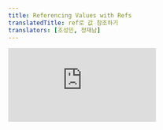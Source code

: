 ```yaml
---
title: Referencing Values with Refs
translatedTitle: ref로 값 참조하기
translators: [조성민, 정재남]
---
```


<iframe 
  style={{aspectRatio: 1.7778, width: '100%'}} 
  src="https://www.youtube.com/embed/playlist?list=PLjQV3hketAJkh6BEl0n4PDS_2fBd0cS9v&index=30"
  title="YouTube video player" 
  frameBorder="0" 
/>

<Intro>

When you want a component to "remember" some information, but you don't want that information to [trigger new renders](/learn/render-and-commit), you can use a *ref*.
<Trans>컴포넌트가 특정 정보를 '기억'하도록 하고 싶지만 해당 정보가 [새 렌더링을 촉발](/learn/render-and-commit)하지 않도록 하려는 경우 *ref*를 사용할 수 있습니다.</Trans>

</Intro>

<YouWillLearn>

- How to add a ref to your component
- How to update a ref's value
- How refs are different from state
- How to use refs safely

<TransBlock>
- 컴포넌트에 ref를 추가하는 방법
- ref 값을 업데이트하는 방법
- state와 ref의 차이점
- ref를 안전하게 사용하는 방법
</TransBlock>

</YouWillLearn>

## Adding a ref to your component<Trans>컴포넌트에 ref 추가하기</Trans> {/*adding-a-ref-to-your-component*/}

You can add a ref to your component by importing the `useRef` Hook from React:
<Trans>React에서 `useRef` 훅을 가져와서 컴포넌트에 ref를 추가할 수 있습니다:</Trans>

```js
import { useRef } from 'react';
```

Inside your component, call the `useRef` Hook and pass the initial value that you want to reference as the only argument. For example, here is a ref to the value `0`:
<Trans>컴포넌트 내부에서 `useRef` 훅을 호출하고 참조할 초기값을 인자로 전달하십시오. 예를 들어, 값 `0`은 ref에 대한 초기값입니다:</Trans>

```js
const ref = useRef(0);
```

`useRef` returns an object like this:
<Trans>`useRef`는 다음과 같은 객체를 반환합니다:</Trans>

```js
{ 
  current: 0 // The value you passed to useRef
}
```

<Illustration src="/images/docs/illustrations/i_ref.png" alt="An arrow with 'current' written on it stuffed into a pocket with 'ref' written on it." />

You can access the current value of that ref through the `ref.current` property. This value is intentionally mutable, meaning you can both read and write to it. It's like a secret pocket of your component that React doesn't track. (This is what makes it an "escape hatch" from React's one-way data flow--more on that below!)
<Trans>`ref.current` 속성을 통해 해당 ref의 현재 값에 액세스할 수 있습니다. 이 값은 의도적으로 변이 가능하므로 읽기와 쓰기가 모두 가능합니다. React가 추적하지 않는 컴포넌트의 비밀 주머니와 같습니다. (이것이 바로 React의 단방향 데이터 흐름에서 "탈출구"가 되는 이유입니다. 아래에서 자세히 설명합니다!)</Trans>

Here, a button will increment `ref.current` on every click:
<Trans>여기서 버튼은 클릭할 때마다 `ref.current`를 증가시킵니다:</Trans>

<Sandpack>

```js
import { useRef } from 'react';

export default function Counter() {
  let ref = useRef(0);

  function handleClick() {
    ref.current = ref.current + 1;
    alert('You clicked ' + ref.current + ' times!');
  }

  return (
    <button onClick={handleClick}>
      Click me!
    </button>
  );
}
```

</Sandpack>

The ref points to a number, but, like [state](/learn/state-a-components-memory), you could point to anything: a string, an object, or even a function. Unlike state, ref is a plain JavaScript object with the `current` property that you can read and modify.
<Trans>여기서의 ref는 숫자를 가리키고 있지만, [state](/learn/state-a-components-memory)와 마찬가지로 문자열, 객체, 함수 등 무엇이든 가리킬 수 있습니다. state와 달리 ref는 `current` 속성을 읽고 수정할 수 있는 일반 JavaScript 객체입니다.</Trans>

Note that **the component doesn't re-render with every increment.** Like state, refs are retained by React between re-renders. However, setting state re-renders a component. Changing a ref does not!
<Trans>**컴포넌트는 ref가 증가할 때마다 리렌더링되지 않는다**는 점에 유의하세요. state와 마찬가지로 ref는 리렌더링 사이에 React에 의해 유지됩니다. state를 설정하면 컴포넌트가 다시 렌더링됩니다. 반면 ref를 변경하면 그렇지 않습니다!</Trans>

## Example: building a stopwatch<Trans>예제: 스톱워치 만들기</Trans> {/*example-building-a-stopwatch*/}

You can combine refs and state in a single component. For example, let's make a stopwatch that the user can start or stop by pressing a button. In order to display how much time has passed since the user pressed "Start", you will need to keep track of when the Start button was pressed and what the current time is. **This information is used for rendering, so you'll keep it in state:**
<Trans>ref와 state를 단일 컴포넌트로 결합할 수 있습니다. 예를 들어, 사용자가 버튼을 눌러 시작하거나 중지할 수 있는 스톱워치를 만들어 봅시다. 사용자가 'Start'를 누른 후 얼마나 시간이 지났는지 표시하려면 시작 버튼을 누른 시점과 현재 시간을 추적해야 합니다. **이 정보는 렌더링에 사용되므로 state를 유지해야 합니다:**</Trans>

```js
const [startTime, setStartTime] = useState(null);
const [now, setNow] = useState(null);
```

When the user presses "Start", you'll use [`setInterval`](https://developer.mozilla.org/docs/Web/API/setInterval) in order to update the time every 10 milliseconds:
<Trans>사용자가 'Start'를 누르면 10밀리초마다 시간을 업데이트하기 위해 [`setInterval`](https://developer.mozilla.org/docs/Web/API/setInterval)을 사용하게 됩니다:</Trans>

<Sandpack>

```js
import { useState } from 'react';

export default function Stopwatch() {
  const [startTime, setStartTime] = useState(null);
  const [now, setNow] = useState(null);

  function handleStart() {
    // Start counting.
    setStartTime(Date.now());
    setNow(Date.now());

    setInterval(() => {
      // Update the current time every 10ms.
      setNow(Date.now());
    }, 10);
  }

  let secondsPassed = 0;
  if (startTime != null && now != null) {
    secondsPassed = (now - startTime) / 1000;
  }

  return (
    <>
      <h1>Time passed: {secondsPassed.toFixed(3)}</h1>
      <button onClick={handleStart}>
        Start
      </button>
    </>
  );
}
```

</Sandpack>

When the "Stop" button is pressed, you need to cancel the existing interval so that it stops updating the `now` state variable. You can do this by calling [`clearInterval`](https://developer.mozilla.org/en-US/docs/Web/API/clearInterval), but you need to give it the interval ID that was previously returned by the `setInterval` call when the user pressed Start. You need to keep the interval ID somewhere. **Since the interval ID is not used for rendering, you can keep it in a ref:**
<Trans>"Stop" 버튼을 누르면 `now` state 변수의 업데이트를 중지하도록 기존 interval을 취소해야 합니다. 이 작업은 [`clearInterval`](https://developer.mozilla.org/en-US/docs/Web/API/clearInterval)을 호출하여 수행할 수 있지만, 사용자가 시작을 눌렀을 때 이전에 `setInterval` 호출에서 반환한 interval ID를 제공해야 합니다. interval ID를 어딘가에 보관해야 합니다. **interval ID는 렌더링에 사용되지 않으므로 ref에 보관할 수 있습니다.**</Trans>

<Sandpack>

```js
import { useState, useRef } from 'react';

export default function Stopwatch() {
  const [startTime, setStartTime] = useState(null);
  const [now, setNow] = useState(null);
  const intervalRef = useRef(null);

  function handleStart() {
    setStartTime(Date.now());
    setNow(Date.now());

    clearInterval(intervalRef.current);
    intervalRef.current = setInterval(() => {
      setNow(Date.now());
    }, 10);
  }

  function handleStop() {
    clearInterval(intervalRef.current);
  }

  let secondsPassed = 0;
  if (startTime != null && now != null) {
    secondsPassed = (now - startTime) / 1000;
  }

  return (
    <>
      <h1>Time passed: {secondsPassed.toFixed(3)}</h1>
      <button onClick={handleStart}>
        Start
      </button>
      <button onClick={handleStop}>
        Stop
      </button>
    </>
  );
}
```

</Sandpack>

When a piece of information is used for rendering, keep it in state. When a piece of information is only needed by event handlers and changing it doesn't require a re-render, using a ref may be more efficient.
<Trans>렌더링에 정보가 사용되는 경우 해당 정보를 state로 유지하세요. 이벤트 핸들러만 정보를 필요로 하고 변경해도 다시 렌더링할 필요가 없는 경우, ref를 사용하는 것이 더 효율적일 수 있습니다.</Trans>

## Differences between refs and state<Trans>ref와 state의 차이점</Trans> {/*differences-between-refs-and-state*/}

Perhaps you're thinking refs seem less "strict" than state—you can mutate them instead of always having to use a state setting function, for instance. But in most cases, you'll want to use state. Refs are an "escape hatch" you won't need often. Here's how state and refs compare:
<Trans>어쩌면 ref가 state보다 덜 "엄격"해 보인다고 생각할 수도 있습니다. 항상 state 설정자 함수를 사용하지 않고도 변이할 수 있기 때문입니다. 하지만 대부분의 경우 state를 사용하고 싶을 것입니다. ref는 자주 사용하지 않는 "탈출구"입니다. state와 ref를 비교하면 다음과 같습니다:</Trans>

| refs                                                                                  | state                                                                                                                     |
| ------------------------------------------------------------------------------------- | ------------------------------------------------------------------------------------------------------------------------- |
| `useRef(initialValue)` returns `{ current: initialValue }`                            | `useState(initialValue)` returns the current value of a state variable and a state setter function ( `[value, setValue]`) |
| Doesn't trigger re-render when you change it.                                         | Triggers re-render when you change it.                                                                                    |
| Mutable—you can modify and update `current`'s value outside of the rendering process. | "Immutable"—you must use the state setting function to modify state variables to queue a re-render.                       |
| You shouldn't read (or write) the `current` value during rendering. | You can read state at any time. However, each render has its own [snapshot](/learn/state-as-a-snapshot) of state which does not change.     |

<TransBlock>
| refs                                                             | state                                                                                                     |
| ---------------------------------------------------------------- | --------------------------------------------------------------------------------------------------------- |
| `useRef(initialValue)`는 `{ current: initialValue }`을 반환        | `useState(initialValue)`는 state 변수의 현재값과 state 설정자함수(`[value, setValue]`)를 반환                  |
| 변경 시 리렌더링을 촉발하지 않음                                     | 변경 시 리렌더링을 촉발함                                                                                   |
| Mutable— 렌더링 프로세스 외부에서 current 값을 수정하고 업데이트할 수 있음 | "Immutable"— state setting 함수를 사용하여 state 변수를 수정해 리렌더링을 대기열에 추가해야함                      |
| 렌더링 중에는 `current` 값을 읽거나 쓰지 않아야 함                      | 언제든지 state를 읽을 수 있음. 각 렌더링에는 변경되지 않는 자체 state [snapshot](/learn/state-as-a-snapshot)이 있음 |
</TransBlock>

Here is a counter button that's implemented with state:
<Trans>다음은 state와 함께 구현된 카운터 버튼입니다:</Trans>

<Sandpack>

```js
import { useState } from 'react';

export default function Counter() {
  const [count, setCount] = useState(0);

  function handleClick() {
    setCount(count + 1);
  }

  return (
    <button onClick={handleClick}>
      You clicked {count} times
    </button>
  );
}
```

</Sandpack>

Because the `count` value is displayed, it makes sense to use a state value for it. When the counter's value is set with `setCount()`, React re-renders the component and the screen updates to reflect the new count.
<Trans>`count` 값이 표시되므로 state 값을 사용하는 것이 합리적입니다. 카운터 값이 `setCount()`로 설정되면 React는 컴포넌트를 다시 렌더링하고 화면이 새로운 카운트를 반영하도록 업데이트합니다.</Trans>

If you tried to implement this with a ref, React would never re-render the component, so you'd never see the count change! See how clicking this button **does not update its text**:
<Trans>만약 이것을 ref로 구현하려고 한다면, React는 컴포넌트를 다시 렌더링하지 않으므로 카운트가 변경되는 것을 볼 수 없을 것입니다! 이 버튼을 클릭해도 **텍스트가 업데이트되지 않는 방법**을 확인하세요:</Trans>

<Sandpack>

```js
import { useRef } from 'react';

export default function Counter() {
  let countRef = useRef(0);

  function handleClick() {
    // This doesn't re-render the component!
    countRef.current = countRef.current + 1;
  }

  return (
    <button onClick={handleClick}>
      You clicked {countRef.current} times
    </button>
  );
}
```

</Sandpack>

This is why reading `ref.current` during render leads to unreliable code. If you need that, use state instead.
<Trans>이것이 렌더링 중에 `ref.current`를 읽으면 코드가 불안정해지는 이유입니다. 필요하다면 state를 대신 사용하세요.</Trans>

<DeepDive>

#### How does useRef work inside?<Trans>ref는 내부에서 어떻게 작동하나요?</Trans> {/*how-does-use-ref-work-inside*/}

Although both `useState` and `useRef` are provided by React, in principle `useRef` could be implemented _on top of_ `useState`. You can imagine that inside of React, `useRef` is implemented like this:
<Trans>useState와 useRef는 모두 React에서 제공하지만, 원칙적으로 useRef는 useState 위에 구현될 수 있습니다. React 내부에서 useRef는 다음과 같이 구현된다고 상상할 수 있습니다:</Trans>

```js
// Inside of React
function useRef(initialValue) {
  const [ref, unused] = useState({ current: initialValue });
  return ref;
}
```

During the first render, `useRef` returns `{ current: initialValue }`. This object is stored by React, so during the next render the same object will be returned. Note how the state setter is unused in this example. It is unnecessary because `useRef` always needs to return the same object!
<Trans>첫 번째 렌더링 중에 `useRef` 는  `{ current: initialValue }`를 반환합니다. 이 객체는 React에 의해 저장되므로 다음 렌더링 중에 동일한 객체가 반환됩니다. 이 예제에서 state setter가 어떻게 사용되지 않는지 주목하세요. `useRef`는 항상 동일한 객체를 반환해야 하기 때문에 불필요합니다!</Trans>

React provides a built-in version of `useRef` because it is common enough in practice. But you can think of it as a regular state variable without a setter. If you're familiar with object-oriented programming, refs might remind you of instance fields--but instead of `this.something` you write `somethingRef.current`.
<Trans>React는 충분히 일반적인 상황이라 판단하고 빌트인 버전의 `useRef`를 제공합니다. ref를 설정자가 없는 일반 state 변수라고 생각하면 됩니다. 객체지향 프로그래밍에 익숙하다면 인스턴스 필드를 떠올릴 수 있는데, `this.something` 대신 `somethingRef.current`를 사용하면 됩니다.</Trans>

</DeepDive>

## When to use refs<Trans>ref를 사용해야 하는 경우</Trans> {/*when-to-use-refs*/}

Typically, you will use a ref when your component needs to "step outside" React and communicate with external APIs—often a browser API that won't impact the appearance of the component. Here are a few of these rare situations:
<Trans>일반적으로 ref는 컴포넌트가 React로부터 "외부로 나가서" 외부 API, 즉,컴포넌트의 형상에 영향을 주지 않는 브라우저 API 등과 통신해야 할 때 사용합니다. 다음은 이러한 드문 상황 중 몇가지입니다:</Trans>

- Storing [timeout IDs](https://developer.mozilla.org/docs/Web/API/setTimeout)
- Storing and manipulating [DOM elements](https://developer.mozilla.org/docs/Web/API/Element), which we cover on [the next page](/learn/manipulating-the-dom-with-refs)
- Storing other objects that aren't necessary to calculate the JSX.

<TransBlock>
- [timeout ID](https://developer.mozilla.org/docs/Web/API/setTimeout) 저장
- [다음 페이지](/learn/manipulating-the-dom-with-refs)에서 다룰 [DOM elements](https://developer.mozilla.org/docs/Web/API/Element) 저장 및 조작
- JSX를 계산하는 데 필요하지 않은 다른 객체 저장
</TransBlock>

If your component needs to store some value, but it doesn't impact the rendering logic, choose refs.
<Trans>컴포넌트에 일부 값을 저장해야 하지만 렌더링 로직에는 영향을 미치지 않는 경우 ref를 선택하세요.</Trans>

## Best practices for refs<Trans>ref 모범 사례</Trans> {/*best-practices-for-refs*/}

Following these principles will make your components more predictable:
<Trans>다음 원칙을 따르면 컴포넌트의 예측 가능성을 높일 수 있습니다:</Trans>

- **Treat refs as an escape hatch.** Refs are useful when you work with external systems or browser APIs. If much of your application logic and data flow relies on refs, you might want to rethink your approach.
- **Don't read or write `ref.current` during rendering.** If some information is needed during rendering, use [state](/learn/state-a-components-memory) instead. Since React doesn't know when `ref.current` changes, even reading it while rendering makes your component's behavior difficult to predict. (The only exception to this is code like `if (!ref.current) ref.current = new Thing()` which only sets the ref once during the first render.)
 
<TransBlock>
- **ref를 탈출구로 취급하세요**. ref는 외부 시스템이나 브라우저 API로 작업할 때 유용합니다. 애플리케이션 로직과 데이터 흐름의 대부분이 ref에 의존하는 경우 접근 방식을 재고해봐야 할 수도 있습니다.
- **렌더링 중에는 `ref.current`를 읽거나 쓰지 마세요.** 렌더링 중에 일부 정보가 필요한 경우, 대신 [state](/learn/state-a-components-memory)를 사용하세요. React는 `ref.current`가 언제 변경되는지 알지 못하기 때문에, 렌더링 중에 읽어도 컴포넌트의 동작을 예측하기 어렵습니다. (유일한 예외는 첫 번째 렌더링 중에 ref를 한 번만 설정하는 `if (!ref.current) ref.current = new Thing()`과 같은 코드입니다).
</TransBlock>

Limitations of React state don't apply to refs. For example, state acts like a [snapshot for every render](/learn/state-as-a-snapshot) and [doesn't update synchronously.](/learn/queueing-a-series-of-state-updates) But when you mutate the current value of a ref, it changes immediately:
<Trans>React state의 제한은 ref에는 적용되지 않습니다. 예를 들어, state는 [모든 렌더링에 대해 스냅샷](/learn/state-as-a-snapshot)처럼 작동하며 [동기적으로 업데이트](/learn/queueing-a-series-of-state-updates)되지 않습니다. 하지만 ref의 현재 값을 변이하면 즉시 변경됩니다:</Trans>

```js
ref.current = 5;
console.log(ref.current); // 5
```

This is because **the ref itself is a regular JavaScript object,** and so it behaves like one.
<Trans>이는 **ref 자체가 일반 JavaScript 객체이므로** JavaScript 객체처럼 동작하기 때문입니다.</Trans>

You also don't need to worry about [avoiding mutation](/learn/updating-objects-in-state) when you work with a ref. As long as the object you're mutating isn't used for rendering, React doesn't care what you do with the ref or its contents.
<Trans>또한 ref로 작업할 때 [변이를 피하고자](/learn/updating-objects-in-state) 조심할 필요가 없습니다. 변이하는 객체가 렌더링에 사용되지 않는 한, React는 ref나 그 콘텐츠로 무엇을 하든 상관하지 않습니다.</Trans>

## Refs and the DOM<Trans>Ref와 DOM</Trans> {/*refs-and-the-dom*/}

You can point a ref to any value. However, the most common use case for a ref is to access a DOM element. For example, this is handy if you want to focus an input programmatically. When you pass a ref to a `ref` attribute in JSX, like `<div ref={myRef}>`, React will put the corresponding DOM element into `myRef.current`. You can read more about this in [Manipulating the DOM with Refs.](/learn/manipulating-the-dom-with-refs)
<Trans>ref는 모든 값을 가리킬 수 있습니다. 그러나 ref의 가장 일반적인 사용 사례는 DOM 요소에 액세스하는 것입니다. 예를 들어, 프로그래밍 방식으로 input에 focus를 맞추고자 할 때 유용합니다. `<div ref={myRef}>`와 같이 JSX의 `ref` 어트리뷰트에 ref를 전달하면 React는 해당 DOM 엘리먼트를 `myRef.current`에 넣습니다. 이에 대한 자세한 내용은 [ref로 DOM 조작하기](/learn/manipulating-the-dom-with-refs)에서 확인할 수 있습니다.</Trans>

<Recap>

- Refs are an escape hatch to hold onto values that aren't used for rendering. You won't need them often.
- A ref is a plain JavaScript object with a single property called `current`, which you can read or set.
- You can ask React to give you a ref by calling the `useRef` Hook.
- Like state, refs let you retain information between re-renders of a component.
- Unlike state, setting the ref's `current` value does not trigger a re-render.
- Don't read or write `ref.current` during rendering. This makes your component hard to predict.

<TransBlock>
  - ref는 렌더링에 사용되지 않는 값을 유지하기 위한 탈출구입니다. 자주 필요하지 않습니다.
  - ref는 `current`라는 단일 프로퍼티를 가진 일반 JavaScript 객체로, 읽거나 설정할 수 있습니다.
  - `useRef` 훅을 호출하여 React에 ref를 제공하도록 요청할 수 있습니다.
  - state와 마찬가지로 ref를 사용하면 컴포넌트의 리렌더링 사이에 정보를 유지할 수 있습니다.
  - state와 달리 ref의 `current` 값을 설정해도 리렌더링이 촉발되지 않습니다.
  - 렌더링 중에는 `ref.current`를 읽거나 쓰지 마세요. 이렇게 하면 컴포넌트를 예측하기 어렵습니다.
</TransBlock>

</Recap>

<Challenges>

#### Fix a broken chat input<Trans>잘못된 chat input 고치기</Trans> {/*fix-a-broken-chat-input*/}

Type a message and click "Send". You will notice there is a three second delay before you see the "Sent!" alert. During this delay, you can see an "Undo" button. Click it. This "Undo" button is supposed to stop the "Sent!" message from appearing. It does this by calling [`clearTimeout`](https://developer.mozilla.org/en-US/docs/Web/API/clearTimeout) for the timeout ID saved during `handleSend`. However, even after "Undo" is clicked, the "Sent!" message still appears. Find why it doesn't work, and fix it.
<Trans>메시지를 입력하고 "Send"를 클릭하세요. "Sent!"라는 알림이 표시되기까지 3초 정도 지연되는 것을 확인할 수 있습니다. 이 지연 시간 동안 "Undo" 버튼이 표시됩니다. 이 버튼을 클릭하세요. 이 "Undo" 버튼은 "Sent!" 메시지가 표시되지 않도록 하기 위한 것입니다. 이 버튼은 `handleSend` 중에 저장된 timeout ID에 대해 [`clearTimeout`](https://developer.mozilla.org/en-US/docs/Web/API/clearTimeout)을 호출하여 이를 수행합니다. 그러나 "Undo"를 클릭한 후에도 "Sent!" 메시지가 계속 표시됩니다. 작동하지 않는 이유를 찾아서 수정하세요.</Trans>

<Hint>

Regular variables like `let timeoutID` don't "survive" between re-renders because every render runs your component (and initializes its variables) from scratch. Should you keep the timeout ID somewhere else?
<Trans>`let timeoutID`와 같은 일반 변수는 렌더링할 때마다 컴포넌트를 처음부터 실행하고 변수를 초기화하기 때문에 리렌더링 사이에 "살아남지" 못합니다. 타임아웃 ID를 다른 곳에 보관해야 할까요?</Trans>

</Hint>

<Sandpack>

```js
import { useState } from 'react';

export default function Chat() {
  const [text, setText] = useState('');
  const [isSending, setIsSending] = useState(false);
  let timeoutID = null;

  function handleSend() {
    setIsSending(true);
    timeoutID = setTimeout(() => {
      alert('Sent!');
      setIsSending(false);
    }, 3000);
  }

  function handleUndo() {
    setIsSending(false);
    clearTimeout(timeoutID);
  }

  return (
    <>
      <input
        disabled={isSending}
        value={text}
        onChange={e => setText(e.target.value)}
      />
      <button
        disabled={isSending}
        onClick={handleSend}>
        {isSending ? 'Sending...' : 'Send'}
      </button>
      {isSending &&
        <button onClick={handleUndo}>
          Undo
        </button>
      }
    </>
  );
}
```

</Sandpack>

<Solution>

Whenever your component re-renders (such as when you set state), all local variables get initialized from scratch. This is why you can't save the timeout ID in a local variable like `timeoutID` and then expect another event handler to "see" it in the future. Instead, store it in a ref, which React will preserve between renders.
<Trans>컴포넌트가 다시 렌더링할 때마다(예: state를 설정할 때) 모든 로컬 변수가 처음부터 초기화됩니다. 그렇기 때문에 `timeoutID`와 같은 로컬 변수에 timeout ID를 저장한 다음 다른 이벤트 핸들러가 나중에 이를 "볼" 것으로 기대할 수 없습니다. 대신, React가 렌더링 사이에 보존하는 ref에 저장하세요.</Trans>

<Sandpack>

```js
import { useState, useRef } from 'react';

export default function Chat() {
  const [text, setText] = useState('');
  const [isSending, setIsSending] = useState(false);
  const timeoutRef = useRef(null);

  function handleSend() {
    setIsSending(true);
    timeoutRef.current = setTimeout(() => {
      alert('Sent!');
      setIsSending(false);
    }, 3000);
  }

  function handleUndo() {
    setIsSending(false);
    clearTimeout(timeoutRef.current);
  }

  return (
    <>
      <input
        disabled={isSending}
        value={text}
        onChange={e => setText(e.target.value)}
      />
      <button
        disabled={isSending}
        onClick={handleSend}>
        {isSending ? 'Sending...' : 'Send'}
      </button>
      {isSending &&
        <button onClick={handleUndo}>
          Undo
        </button>
      }
    </>
  );
}
```

</Sandpack>

</Solution>


#### Fix a component failing to re-render<Trans>리렌더링되지 않는 문제 해결하기</Trans> {/*fix-a-component-failing-to-re-render*/}

This button is supposed to toggle between showing "On" and "Off". However, it always shows "Off". What is wrong with this code? Fix it.
<Trans>이 버튼은 "On와 "Off" 표시 사이를 전환해야 합니다. 그러나 항상 "꺼짐"으로 표시됩니다. 이 코드에 어떤 문제가 있나요? 수정하세요.</Trans>

<Sandpack>

```js
import { useRef } from 'react';

export default function Toggle() {
  const isOnRef = useRef(false);

  return (
    <button onClick={() => {
      isOnRef.current = !isOnRef.current;
    }}>
      {isOnRef.current ? 'On' : 'Off'}
    </button>
  );
}
```

</Sandpack>

<Solution>

In this example, the current value of a ref is used to calculate the rendering output: `{isOnRef.current ? 'On' : 'Off'}`. This is a sign that this information should not be in a ref, and should have instead been put in state. To fix it, remove the ref and use state instead:
<Trans>이 예제에서는 ref의 현재 값이 렌더링 출력을 계산하는 데 사용됩니다: `{isOnRef.current ? 'On' : 'Off'}`입니다. 이는 이 정보가 ref에 있어서는 안 되며 대신 state에 넣어야 한다는 신호입니다. 이 문제를 해결하려면 ref를 제거하고 대신 state를 사용하세요:</Trans>

<Sandpack>

```js
import { useState } from 'react';

export default function Toggle() {
  const [isOn, setIsOn] = useState(false);

  return (
    <button onClick={() => {
      setIsOn(!isOn);
    }}>
      {isOn ? 'On' : 'Off'}
    </button>
  );
}
```

</Sandpack>

</Solution>

#### Fix debouncing<Trans>디바운싱 수정하기</Trans> {/*fix-debouncing*/}

In this example, all button click handlers are ["debounced".](https://redd.one/blog/debounce-vs-throttle) To see what this means, press one of the buttons. Notice how the message appears a second later. If you press the button while waiting for the message, the timer will reset. So if you keep clicking the same button fast many times, the message won't appear until a second *after* you stop clicking. Debouncing lets you delay some action until the user "stops doing things".
<Trans>이 예제에서는 모든 버튼 클릭 핸들러가 ["디바운스"](https://redd.one/blog/debounce-vs-throttle)되어 있습니다. 이것이 무엇을 의미하는지 확인하려면 버튼 중 하나를 누르세요. 1초 후에 메시지가 어떻게 표시되는지 확인하세요. 메시지를 기다리는 동안 버튼을 누르면 타이머가 재설정됩니다. 따라서 같은 버튼을 계속 빠르게 여러 번 클릭하면 클릭을 멈춘 후 1초가 지나야 메시지가 표시됩니다. 디바운싱을 사용하면 사용자가 "작업을 중단"할 때까지 일부 작업을 지연시킬 수 있습니다.</Trans>

This example works, but not quite as intended. The buttons are not independent. To see the problem, click one of the buttons, and then immediately click another button. You'd expect that after a delay, you would see both button's messages. But only the last button's message shows up. The first button's message gets lost.
<Trans>이 예제는 작동하지만 의도한 대로 작동하지는 않습니다. 버튼은 독립적이지 않습니다. 문제를 확인하려면 버튼 중 하나를 클릭한 다음 즉시 다른 버튼을 클릭하세요. 잠시 후 두 버튼의 메시지가 모두 표시될 것으로 예상할 수 있습니다. 하지만 마지막 버튼의 메시지만 표시됩니다. 첫 번째 버튼의 메시지는 사라집니다.</Trans>

Why are the buttons interfering with each other? Find and fix the issue.
<Trans>버튼이 서로 간섭하는 이유는 무엇인가요? 문제를 찾아서 해결하세요.</Trans>

<Hint>

The last timeout ID variable is shared between all `DebouncedButton` components. This is why clicking one button resets another button's timeout. Can you store a separate timeout ID for each button?
<Trans>마지막 타임아웃 ID 변수는 모든 `DebouncedButton` 컴포넌트 간에 공유됩니다. 그렇기 때문에 한 버튼을 클릭하면 다른 버튼의 시간 초과가 재설정됩니다. 각 버튼에 대해 별도의 timeout ID를 저장할 수 있나요?</Trans>

</Hint>

<Sandpack>

```js
let timeoutID;

function DebouncedButton({ onClick, children }) {
  return (
    <button onClick={() => {
      clearTimeout(timeoutID);
      timeoutID = setTimeout(() => {
        onClick();
      }, 1000);
    }}>
      {children}
    </button>
  );
}

export default function Dashboard() {
  return (
    <>
      <DebouncedButton
        onClick={() => alert('Spaceship launched!')}
      >
        Launch the spaceship
      </DebouncedButton>
      <DebouncedButton
        onClick={() => alert('Soup boiled!')}
      >
        Boil the soup
      </DebouncedButton>
      <DebouncedButton
        onClick={() => alert('Lullaby sung!')}
      >
        Sing a lullaby
      </DebouncedButton>
    </>
  )
}
```

```css
button { display: block; margin: 10px; }
```

</Sandpack>

<Solution>

A variable like `timeoutID` is shared between all components. This is why clicking on the second button resets the first button's pending timeout. To fix this, you can keep timeout in a ref. Each button will get its own ref, so they won't conflict with each other. Notice how clicking two buttons fast will show both messages.
<Trans>`timeoutID`와 같은 변수는 모든 컴포넌트 간에 공유됩니다. 그렇기 때문에 두 번째 버튼을 클릭하면 첫 번째 버튼의 보류 중인 타임아웃이 재설정됩니다. 이 문제를 해결하려면 타임아웃을 ref에 보관하면 됩니다. 각 버튼은 고유한 ref를 가지므로 서로 충돌하지 않습니다. 두 버튼을 빠르게 클릭하면 두 메시지가 모두 표시되는 것을 확인할 수 있습니다.</Trans>

<Sandpack>

```js
import { useRef } from 'react';

function DebouncedButton({ onClick, children }) {
  const timeoutRef = useRef(null);
  return (
    <button onClick={() => {
      clearTimeout(timeoutRef.current);
      timeoutRef.current = setTimeout(() => {
        onClick();
      }, 1000);
    }}>
      {children}
    </button>
  );
}

export default function Dashboard() {
  return (
    <>
      <DebouncedButton
        onClick={() => alert('Spaceship launched!')}
      >
        Launch the spaceship
      </DebouncedButton>
      <DebouncedButton
        onClick={() => alert('Soup boiled!')}
      >
        Boil the soup
      </DebouncedButton>
      <DebouncedButton
        onClick={() => alert('Lullaby sung!')}
      >
        Sing a lullaby
      </DebouncedButton>
    </>
  )
}
```

```css
button { display: block; margin: 10px; }
```

</Sandpack>

</Solution>

#### Read the latest state<Trans>최신 state 읽기</Trans> {/*read-the-latest-state*/}

In this example, after you press "Send", there is a small delay before the message is shown. Type "hello", press Send, and then quickly edit the input again. Despite your edits, the alert would still show "hello" (which was the value of state [at the time](/learn/state-as-a-snapshot#state-over-time) the button was clicked).
<Trans>이 예에서는 "Send"를 누른 후 메시지가 표시되기까지 약간의 지연 시간이 있습니다. "hello"를 입력하고 보내기를 누른 다음 입력을 다시 빠르게 편집합니다. 편집한 내용에도 불구하고 알림에는 여전히 (버튼을 클릭할 [당시의](/learn/state-as-a-snapshot#state-over-time) state 값인) "hello"가 표시됩니다.</Trans>

Usually, this behavior is what you want in an app. However, there may be occasional cases where you want some asynchronous code to read the *latest* version of some state. Can you think of a way to make the alert show the *current* input text rather than what it was at the time of the click?
<Trans>일반적으로 이 동작은 앱에서 원하는 것입니다. 그러나 일부 비동기 코드가 특정 state의 *최신* 버전을 읽기를 원하는 경우가 있을 수 있습니다. 알림에 클릭 당시의 텍스트가 아닌 *현재* 입력 텍스트를 표시하는 방법을 생각해낼 수 있나요?</Trans>

<Sandpack>

```js
import { useState, useRef } from 'react';

export default function Chat() {
  const [text, setText] = useState('');

  function handleSend() {
    setTimeout(() => {
      alert('Sending: ' + text);
    }, 3000);
  }

  return (
    <>
      <input
        value={text}
        onChange={e => setText(e.target.value)}
      />
      <button
        onClick={handleSend}>
        Send
      </button>
    </>
  );
}
```

</Sandpack>

<Solution>

State works [like a snapshot](/learn/state-as-a-snapshot), so you can't read the latest state from an asynchronous operation like a timeout. However, you can keep the latest input text in a ref. A ref is mutable, so you can read the `current` property at any time. Since the current text is also used for rendering, in this example, you will need *both* a state variable (for rendering), *and* a ref (to read it in the timeout). You will need to update the current ref value manually.
<Trans>state는 [스냅샷처럼](/learn/state-as-a-snapshot) 작동하므로, 타임아웃과 같은 비동기 작업에서 최신 state를 읽을 수 없습니다. 그러나 최신 입력 텍스트는 ref에 보관할 수 있습니다. ref는 변경 가능하므로 언제든지 `current` 속성을 읽을 수 있습니다. 현재 텍스트는 렌더링에도 사용되므로 이 예제에서는 state 변수(렌더링용)*와* ref(타임아웃 읽기용)가 모두 필요합니다. 현재 ref 값을 수동으로 업데이트해야 합니다.</Trans>

<Sandpack>

```js
import { useState, useRef } from 'react';

export default function Chat() {
  const [text, setText] = useState('');
  const textRef = useRef(text);

  function handleChange(e) {
    setText(e.target.value);
    textRef.current = e.target.value;
  }

  function handleSend() {
    setTimeout(() => {
      alert('Sending: ' + textRef.current);
    }, 3000);
  }

  return (
    <>
      <input
        value={text}
        onChange={handleChange}
      />
      <button
        onClick={handleSend}>
        Send
      </button>
    </>
  );
}
```

</Sandpack>

</Solution>

</Challenges>
